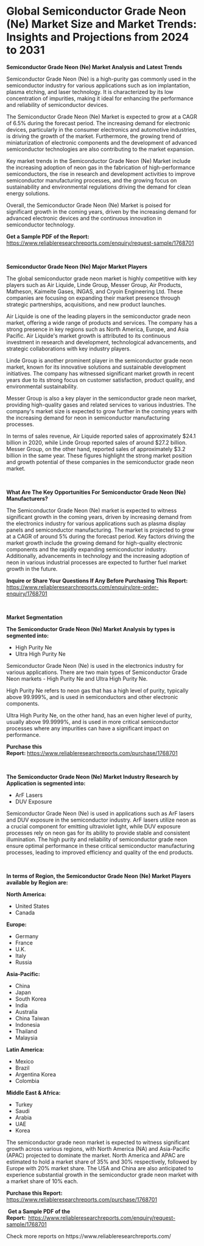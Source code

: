 <p><h1>Global Semiconductor Grade Neon (Ne) Market Size and Market Trends: Insights and Projections from 2024 to 2031</h1></p><p><strong>Semiconductor Grade Neon (Ne) Market Analysis and Latest Trends</strong></p>
<p><p>Semiconductor Grade Neon (Ne) is a high-purity gas commonly used in the semiconductor industry for various applications such as ion implantation, plasma etching, and laser technology. It is characterized by its low concentration of impurities, making it ideal for enhancing the performance and reliability of semiconductor devices.</p><p>The Semiconductor Grade Neon (Ne) Market is expected to grow at a CAGR of 6.5% during the forecast period. The increasing demand for electronic devices, particularly in the consumer electronics and automotive industries, is driving the growth of the market. Furthermore, the growing trend of miniaturization of electronic components and the development of advanced semiconductor technologies are also contributing to the market expansion.</p><p>Key market trends in the Semiconductor Grade Neon (Ne) Market include the increasing adoption of neon gas in the fabrication of high-performance semiconductors, the rise in research and development activities to improve semiconductor manufacturing processes, and the growing focus on sustainability and environmental regulations driving the demand for clean energy solutions.</p><p>Overall, the Semiconductor Grade Neon (Ne) Market is poised for significant growth in the coming years, driven by the increasing demand for advanced electronic devices and the continuous innovation in semiconductor technology.</p></p>
<p><strong>Get a Sample PDF of the Report:&nbsp;</strong> <a href="https://www.reliableresearchreports.com/enquiry/request-sample/1768701">https://www.reliableresearchreports.com/enquiry/request-sample/1768701</a></p>
<p>&nbsp;</p>
<p><strong>Semiconductor Grade Neon (Ne) Major Market Players</strong></p>
<p><p>The global semiconductor grade neon market is highly competitive with key players such as Air Liquide, Linde Group, Messer Group, Air Products, Matheson, Kaimeite Gases, INGAS, and Cryoin Engineering Ltd. These companies are focusing on expanding their market presence through strategic partnerships, acquisitions, and new product launches.</p><p>Air Liquide is one of the leading players in the semiconductor grade neon market, offering a wide range of products and services. The company has a strong presence in key regions such as North America, Europe, and Asia Pacific. Air Liquide's market growth is attributed to its continuous investment in research and development, technological advancements, and strategic collaborations with key industry players.</p><p>Linde Group is another prominent player in the semiconductor grade neon market, known for its innovative solutions and sustainable development initiatives. The company has witnessed significant market growth in recent years due to its strong focus on customer satisfaction, product quality, and environmental sustainability.</p><p>Messer Group is also a key player in the semiconductor grade neon market, providing high-quality gases and related services to various industries. The company's market size is expected to grow further in the coming years with the increasing demand for neon in semiconductor manufacturing processes.</p><p>In terms of sales revenue, Air Liquide reported sales of approximately $24.1 billion in 2020, while Linde Group reported sales of around $27.2 billion. Messer Group, on the other hand, reported sales of approximately $3.2 billion in the same year. These figures highlight the strong market position and growth potential of these companies in the semiconductor grade neon market.</p></p>
<p>&nbsp;</p>
<p><strong>What Are The Key Opportunities For Semiconductor Grade Neon (Ne) Manufacturers?</strong></p>
<p><p>The Semiconductor Grade Neon (Ne) market is expected to witness significant growth in the coming years, driven by increasing demand from the electronics industry for various applications such as plasma display panels and semiconductor manufacturing. The market is projected to grow at a CAGR of around 5% during the forecast period. Key factors driving the market growth include the growing demand for high-quality electronic components and the rapidly expanding semiconductor industry. Additionally, advancements in technology and the increasing adoption of neon in various industrial processes are expected to further fuel market growth in the future.</p></p>
<p><strong>Inquire or Share Your Questions If Any Before Purchasing This Report:</strong> <a href="https://www.reliableresearchreports.com/enquiry/pre-order-enquiry/1768701">https://www.reliableresearchreports.com/enquiry/pre-order-enquiry/1768701</a></p>
<p>&nbsp;</p>
<p><strong>Market Segmentation</strong></p>
<p><strong>The Semiconductor Grade Neon (Ne) Market Analysis by types is segmented into:</strong></p>
<p><ul><li>High Purity Ne</li><li>Ultra High Purity Ne</li></ul></p>
<p><p>Semiconductor Grade Neon (Ne) is used in the electronics industry for various applications. There are two main types of Semiconductor Grade Neon markets - High Purity Ne and Ultra High Purity Ne. </p><p>High Purity Ne refers to neon gas that has a high level of purity, typically above 99.999%, and is used in semiconductors and other electronic components. </p><p>Ultra High Purity Ne, on the other hand, has an even higher level of purity, usually above 99.9999%, and is used in more critical semiconductor processes where any impurities can have a significant impact on performance.</p></p>
<p><strong>Purchase this Report:&nbsp;</strong><a href="https://www.reliableresearchreports.com/purchase/1768701">https://www.reliableresearchreports.com/purchase/1768701</a></p>
<p>&nbsp;</p>
<p><strong>The Semiconductor Grade Neon (Ne) Market Industry Research by Application is segmented into:</strong></p>
<p><ul><li>ArF Lasers</li><li>DUV Exposure</li></ul></p>
<p><p>Semiconductor Grade Neon (Ne) is used in applications such as ArF lasers and DUV exposure in the semiconductor industry. ArF lasers utilize neon as a crucial component for emitting ultraviolet light, while DUV exposure processes rely on neon gas for its ability to provide stable and consistent illumination. The high purity and reliability of semiconductor grade neon ensure optimal performance in these critical semiconductor manufacturing processes, leading to improved efficiency and quality of the end products.</p></p>
<p>&nbsp;</p>
<p><strong>In terms of Region, the Semiconductor Grade Neon (Ne) Market Players available by Region are:</strong></p>
<p>
    <p> <strong> North America: </strong>
        <ul>
            <li>United States</li>
            <li>Canada</li>
        </ul>
        </p> 
    <p> <strong> Europe: </strong>
        <ul>
            <li>Germany</li>
            <li>France</li>
            <li>U.K.</li>
            <li>Italy</li>
            <li>Russia</li>
        </ul>
        </p> 
    <p> <strong> Asia-Pacific: </strong>
        <ul>
            <li>China</li>
            <li>Japan</li>
            <li>South Korea</li>
            <li>India</li>
            <li>Australia</li>
            <li>China Taiwan</li>
            <li>Indonesia</li>
            <li>Thailand</li>
            <li>Malaysia</li>
        </ul>
        </p> 
    <p> <strong> Latin America: </strong>
        <ul>
            <li>Mexico</li>
            <li>Brazil</li>
            <li>Argentina Korea</li>
            <li>Colombia</li>
        </ul>
        </p> 
    <p> <strong> Middle East & Africa: </strong>
        <ul>
            <li>Turkey</li>
            <li>Saudi</li>
            <li>Arabia</li>
            <li>UAE</li>
            <li>Korea</li>
        </ul>
    </p>
    </p>
<p><p>The semiconductor grade neon market is expected to witness significant growth across various regions, with North America (NA) and Asia-Pacific (APAC) projected to dominate the market. North America and APAC are estimated to hold a market share of 35% and 30% respectively, followed by Europe with 20% market share. The USA and China are also anticipated to experience substantial growth in the semiconductor grade neon market with a market share of 10% each.</p></p>
<p><strong>Purchase this Report: </strong><a href="https://www.reliableresearchreports.com/purchase/1768701">https://www.reliableresearchreports.com/purchase/1768701</a></p>
<p>&nbsp;<strong>Get a Sample PDF of the Report:&nbsp;&nbsp;</strong><a href="https://www.reliableresearchreports.com/enquiry/request-sample/1768701">https://www.reliableresearchreports.com/enquiry/request-sample/1768701</a></p>
<p><strong></strong></p>
<p>Check more reports on https://www.reliableresearchreports.com/</p>